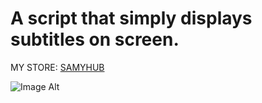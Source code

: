 # A script that simply displays subtitles on screen.

MY STORE: [SAMYHUB](https://samyhub.tebex.io/)

![Image Alt](https://i.imgur.com/IGSYI25.png)
